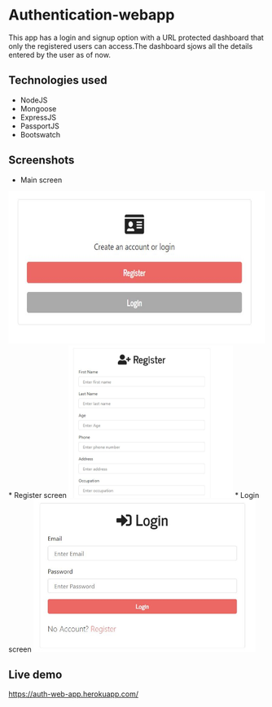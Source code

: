 # Authentication-webapp

This app has a login and signup option with a URL protected dashboard that only the registered users can access.The dashboard sjows all the details entered by the user as of now.

## Technologies used
* NodeJS
* Mongoose
* ExpressJS
* PassportJS
* Bootswatch

## Screenshots

* Main screen
<img src="ss/ss1.JPG" height=300px>
* Register screen
<img src="ss/ss2.JPG" height=300px>
* Login screen
<img src="ss/ss3.JPG" height=300px>

## Live demo
https://auth-web-app.herokuapp.com/
